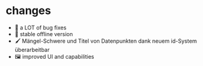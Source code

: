 # changes

- 🐛 a LOT of bug fixes
- 🔗 stable offline version
- 🖌️ Mängel-Schwere und Titel von Datenpunkten dank neuem id-System überarbeitbar
- 🖼️ improved UI and capabilities
